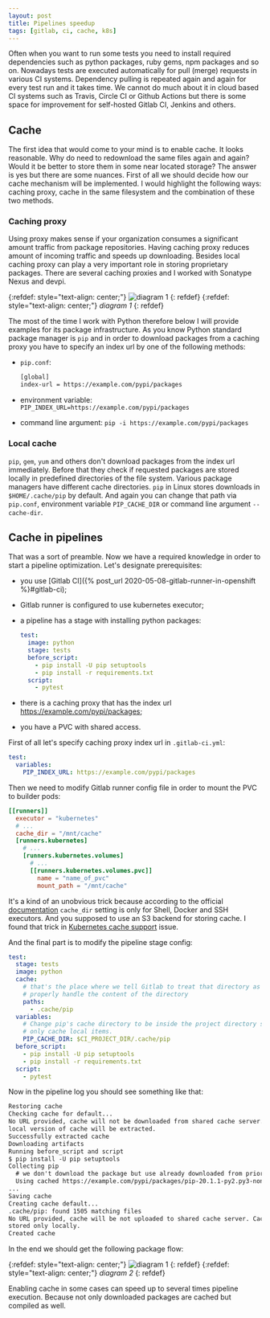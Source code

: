 ```yaml
---
layout: post
title: Pipelines speedup
tags: [gitlab, ci, cache, k8s]
---
```

Often when you want to run some tests you need to install required dependencies such as python
packages, ruby gems, npm packages and so on. Nowadays tests are executed automatically for pull
(merge) requests in various CI systems. Dependency pulling is repeated again and again for every
test run and it takes time. We cannot do much about it in cloud based CI systems such as Travis,
Circle CI or Github Actions but there is some space for improvement for self-hosted Gitlab CI,
Jenkins and others.

## Cache

The first idea that would come to your mind is to enable cache. It looks reasonable. Why do need to
redownload the same files again and again? Would it be better to store them in some near located
storage? The answer is yes but there are some nuances. First of all we should decide how our cache
mechanism will be implemented. I would highlight the following ways: caching proxy, cache in the
same filesystem and the combination of these two methods.

### Caching proxy

Using proxy makes sense if your organization consumes a significant amount traffic from package
repositories. Having caching proxy reduces amount of incoming traffic and speeds up downloading.
Besides local caching proxy can play a very important role in storing proprietary packages. There
are several caching proxies and I worked with Sonatype Nexus and devpi.

{:refdef: style="text-align: center;"}
![diagram 1](/assets/img/2020-07-10-pipeline-speed-up-1.png)
{: refdef}
{:refdef: style="text-align: center;"}
*diagram 1*
{: refdef}

The most of the time I work with Python therefore below I will provide examples for its package
infrastructure. As you know Python standard package manager is `pip` and in order to download
packages from a caching proxy you have to specify an index url by one of the following methods:

* `pip.conf`:

  ```txt
  [global]
  index-url = https://example.com/pypi/packages
  ```

* environment variable: `PIP_INDEX_URL=https://example.com/pypi/packages`
* command line argument: `pip -i https://example.com/pypi/packages`

### Local cache

`pip`, `gem`, `yum` and others don't download packages from the index url immediately. Before that
they check if requested packages are stored locally in predefined directories of the file system.
Various package managers have different cache directories. `pip` in Linux stores downloads in
`$HOME/.cache/pip` by default. And again you can change that path via `pip.conf`, environment
variable `PIP_CACHE_DIR` or command line argument `--cache-dir`.

## Cache in pipelines

That was a sort of preamble. Now we have a required knowledge in order to start a pipeline
optimization. Let's designate prerequisites:

* you use [Gitlab CI]({% post_url 2020-05-08-gitlab-runner-in-openshift %}#gitlab-ci);
* Gitlab runner is configured to use kubernetes executor;
* a pipeline has a stage with installing python packages:

  ```yaml
  test:
    image: python
    stage: tests
    before_script:
      - pip install -U pip setuptools
      - pip install -r requirements.txt
    script:
      - pytest
  ```

* there is a caching proxy that has the index url https://example.com/pypi/packages;
* you have a PVC with shared access.

First of all let's specify caching proxy index url in `.gitlab-ci.yml`:

```yaml
test:
  variables:
    PIP_INDEX_URL: https://example.com/pypi/packages
```

Then we need to modify Gitlab runner config file in order to mount the PVC to builder pods:

```toml
[[runners]]
  executor = "kubernetes"
  # ...
  cache_dir = "/mnt/cache"
  [runners.kubernetes]
    # ...
    [runners.kubernetes.volumes]
      # ...
      [[runners.kubernetes.volumes.pvc]]
        name = "name_of_pvc"
        mount_path = "/mnt/cache"
```

It's a kind of an unobvious trick because according to the official [documentation](https://docs.gitlab.com/runner/configuration/advanced-configuration.html#the-runners-section) `cache_dir` setting is only for Shell, Docker and SSH executors.
And you supposed to use an S3 backend for storing cache. I found that trick in
[Kubernetes cache support](https://gitlab.com/gitlab-org/gitlab-runner/-/issues/1906#note_75349325)
issue.

And the final part is to modify the pipeline stage config:

```yaml
test:
  stage: tests
  image: python
  cache:
    # that's the place where we tell Gitlab to treat that directory as a cache and
    # properly handle the content of the directory
    paths:
      - .cache/pip
  variables:
    # Change pip's cache directory to be inside the project directory since we can
    # only cache local items.
    PIP_CACHE_DIR: $CI_PROJECT_DIR/.cache/pip
  before_script:
    - pip install -U pip setuptools
    - pip install -r requirements.txt
  script:
    - pytest
```

Now in the pipeline log you should see something like that:

```txt
Restoring cache
Checking cache for default...
No URL provided, cache will not be downloaded from shared cache server. Instead a
local version of cache will be extracted.
Successfully extracted cache
Downloading artifacts
Running before_script and script
$ pip install -U pip setuptools
Collecting pip
  # we don't download the package but use already downloaded from prior run
  Using cached https://example.com/pypi/packages/pip-20.1.1-py2.py3-none-any.whl
...
Saving cache
Creating cache default...
.cache/pip: found 1505 matching files
No URL provided, cache will be not uploaded to shared cache server. Cache will be
stored only locally.
Created cache
```

In the end we should get the following package flow:

{:refdef: style="text-align: center;"}
![diagram 1](/assets/img/2020-07-10-pipeline-speed-up-2.png)
{: refdef}
{:refdef: style="text-align: center;"}
*diagram 2*
{: refdef}

Enabling cache in some cases can speed up to several times pipeline execution. Because not only
downloaded packages are cached but compiled as well.
